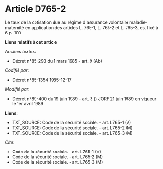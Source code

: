 # Article D765-2

Le taux de la cotisation due au régime d'assurance volontaire maladie-maternité en application des articles L. 765-1, L.
765-2 et L. 765-3, est fixé à 6 p. 100.

**Liens relatifs à cet article**

_Anciens textes_:

  - Décret n°85-293 du 1 mars 1985 - art. 9 (Ab)

_Codifié par_:

  - Décret n°85-1354 1985-12-17

_Modifié par_:

  - Décret n°89-400 du 19 juin 1989 - art. 3 () JORF 21 juin 1989 en vigueur le 1er avril 1989

**Liens**:

  - TXT_SOURCE: Code de la sécurité sociale. - art. L765-1 (V)
  - TXT_SOURCE: Code de la sécurité sociale. - art. L765-2 (M)
  - TXT_SOURCE: Code de la sécurité sociale. - art. L765-3 (M)

_Cite_:

  - Code de la sécurité sociale. - art. L765-1 (V)
  - Code de la sécurité sociale. - art. L765-2 (M)
  - Code de la sécurité sociale. - art. L765-3 (M)
